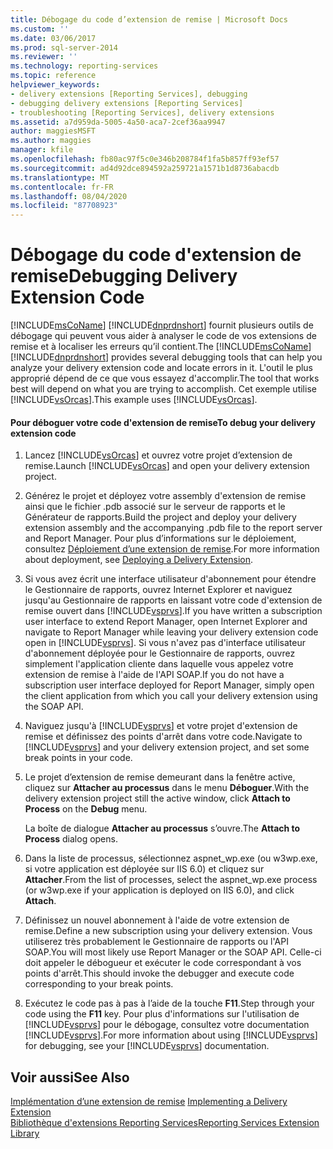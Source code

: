 ```yaml
---
title: Débogage du code d’extension de remise | Microsoft Docs
ms.custom: ''
ms.date: 03/06/2017
ms.prod: sql-server-2014
ms.reviewer: ''
ms.technology: reporting-services
ms.topic: reference
helpviewer_keywords:
- delivery extensions [Reporting Services], debugging
- debugging delivery extensions [Reporting Services]
- troubleshooting [Reporting Services], delivery extensions
ms.assetid: a7d959da-5005-4a50-aca7-2cef36aa9947
author: maggiesMSFT
ms.author: maggies
manager: kfile
ms.openlocfilehash: fb80ac97f5c0e346b208784f1fa5b857ff93ef57
ms.sourcegitcommit: ad4d92dce894592a259721a1571b1d8736abacdb
ms.translationtype: MT
ms.contentlocale: fr-FR
ms.lasthandoff: 08/04/2020
ms.locfileid: "87708923"
---
```

# <a name="debugging-delivery-extension-code"></a><span data-ttu-id="b5b35-102">Débogage du code d'extension de remise</span><span class="sxs-lookup"><span data-stu-id="b5b35-102">Debugging Delivery Extension Code</span></span>
  <span data-ttu-id="b5b35-103">[!INCLUDE[msCoName](../../../includes/msconame-md.md)] [!INCLUDE[dnprdnshort](../../../includes/dnprdnshort-md.md)] fournit plusieurs outils de débogage qui peuvent vous aider à analyser le code de vos extensions de remise et à localiser les erreurs qu’il contient.</span><span class="sxs-lookup"><span data-stu-id="b5b35-103">The [!INCLUDE[msCoName](../../../includes/msconame-md.md)] [!INCLUDE[dnprdnshort](../../../includes/dnprdnshort-md.md)] provides several debugging tools that can help you analyze your delivery extension code and locate errors in it.</span></span> <span data-ttu-id="b5b35-104">L'outil le plus approprié dépend de ce que vous essayez d'accomplir.</span><span class="sxs-lookup"><span data-stu-id="b5b35-104">The tool that works best will depend on what you are trying to accomplish.</span></span> <span data-ttu-id="b5b35-105">Cet exemple utilise [!INCLUDE[vsOrcas](../../../includes/vsorcas-md.md)].</span><span class="sxs-lookup"><span data-stu-id="b5b35-105">This example uses [!INCLUDE[vsOrcas](../../../includes/vsorcas-md.md)].</span></span>  
  
#### <a name="to-debug-your-delivery-extension-code"></a><span data-ttu-id="b5b35-106">Pour déboguer votre code d'extension de remise</span><span class="sxs-lookup"><span data-stu-id="b5b35-106">To debug your delivery extension code</span></span>  
  
1.  <span data-ttu-id="b5b35-107">Lancez [!INCLUDE[vsOrcas](../../../includes/vsorcas-md.md)] et ouvrez votre projet d’extension de remise.</span><span class="sxs-lookup"><span data-stu-id="b5b35-107">Launch [!INCLUDE[vsOrcas](../../../includes/vsorcas-md.md)] and open your delivery extension project.</span></span>  
  
2.  <span data-ttu-id="b5b35-108">Générez le projet et déployez votre assembly d'extension de remise ainsi que le fichier .pdb associé sur le serveur de rapports et le Générateur de rapports.</span><span class="sxs-lookup"><span data-stu-id="b5b35-108">Build the project and deploy your delivery extension assembly and the accompanying .pdb file to the report server and Report Manager.</span></span> <span data-ttu-id="b5b35-109">Pour plus d’informations sur le déploiement, consultez [Déploiement d’une extension de remise](deploying-a-delivery-extension.md).</span><span class="sxs-lookup"><span data-stu-id="b5b35-109">For more information about deployment, see [Deploying a Delivery Extension](deploying-a-delivery-extension.md).</span></span>  
  
3.  <span data-ttu-id="b5b35-110">Si vous avez écrit une interface utilisateur d'abonnement pour étendre le Gestionnaire de rapports, ouvrez Internet Explorer et naviguez jusqu'au Gestionnaire de rapports en laissant votre code d'extension de remise ouvert dans [!INCLUDE[vsprvs](../../../includes/vsprvs-md.md)].</span><span class="sxs-lookup"><span data-stu-id="b5b35-110">If you have written a subscription user interface to extend Report Manager, open Internet Explorer and navigate to Report Manager while leaving your delivery extension code open in [!INCLUDE[vsprvs](../../../includes/vsprvs-md.md)].</span></span> <span data-ttu-id="b5b35-111">Si vous n'avez pas d'interface utilisateur d'abonnement déployée pour le Gestionnaire de rapports, ouvrez simplement l'application cliente dans laquelle vous appelez votre extension de remise à l'aide de l'API SOAP.</span><span class="sxs-lookup"><span data-stu-id="b5b35-111">If you do not have a subscription user interface deployed for Report Manager, simply open the client application from which you call your delivery extension using the SOAP API.</span></span>  
  
4.  <span data-ttu-id="b5b35-112">Naviguez jusqu'à [!INCLUDE[vsprvs](../../../includes/vsprvs-md.md)] et votre projet d'extension de remise et définissez des points d'arrêt dans votre code.</span><span class="sxs-lookup"><span data-stu-id="b5b35-112">Navigate to [!INCLUDE[vsprvs](../../../includes/vsprvs-md.md)] and your delivery extension project, and set some break points in your code.</span></span>  
  
5.  <span data-ttu-id="b5b35-113">Le projet d’extension de remise demeurant dans la fenêtre active, cliquez sur **Attacher au processus** dans le menu **Déboguer**.</span><span class="sxs-lookup"><span data-stu-id="b5b35-113">With the delivery extension project still the active window, click **Attach to Process** on the **Debug** menu.</span></span>  
  
     <span data-ttu-id="b5b35-114">La boîte de dialogue **Attacher au processus** s’ouvre.</span><span class="sxs-lookup"><span data-stu-id="b5b35-114">The **Attach to Process** dialog opens.</span></span>  
  
6.  <span data-ttu-id="b5b35-115">Dans la liste de processus, sélectionnez aspnet_wp.exe (ou w3wp.exe, si votre application est déployée sur IIS 6.0) et cliquez sur **Attacher**.</span><span class="sxs-lookup"><span data-stu-id="b5b35-115">From the list of processes, select the aspnet_wp.exe process (or w3wp.exe if your application is deployed on IIS 6.0), and click **Attach**.</span></span>  
  
7.  <span data-ttu-id="b5b35-116">Définissez un nouvel abonnement à l'aide de votre extension de remise.</span><span class="sxs-lookup"><span data-stu-id="b5b35-116">Define a new subscription using your delivery extension.</span></span> <span data-ttu-id="b5b35-117">Vous utiliserez très probablement le Gestionnaire de rapports ou l'API SOAP.</span><span class="sxs-lookup"><span data-stu-id="b5b35-117">You will most likely use Report Manager or the SOAP API.</span></span> <span data-ttu-id="b5b35-118">Celle-ci doit appeler le débogueur et exécuter le code correspondant à vos points d'arrêt.</span><span class="sxs-lookup"><span data-stu-id="b5b35-118">This should invoke the debugger and execute code corresponding to your break points.</span></span>  
  
8.  <span data-ttu-id="b5b35-119">Exécutez le code pas à pas à l’aide de la touche **F11**.</span><span class="sxs-lookup"><span data-stu-id="b5b35-119">Step through your code using the **F11** key.</span></span> <span data-ttu-id="b5b35-120">Pour plus d'informations sur l'utilisation de [!INCLUDE[vsprvs](../../../includes/vsprvs-md.md)] pour le débogage, consultez votre documentation [!INCLUDE[vsprvs](../../../includes/vsprvs-md.md)].</span><span class="sxs-lookup"><span data-stu-id="b5b35-120">For more information about using [!INCLUDE[vsprvs](../../../includes/vsprvs-md.md)] for debugging, see your [!INCLUDE[vsprvs](../../../includes/vsprvs-md.md)] documentation.</span></span>  
  
## <a name="see-also"></a><span data-ttu-id="b5b35-121">Voir aussi</span><span class="sxs-lookup"><span data-stu-id="b5b35-121">See Also</span></span>  
 <span data-ttu-id="b5b35-122">[Implémentation d’une extension de remise](implementing-a-delivery-extension.md) </span><span class="sxs-lookup"><span data-stu-id="b5b35-122">[Implementing a Delivery Extension](implementing-a-delivery-extension.md) </span></span>  
 [<span data-ttu-id="b5b35-123">Bibliothèque d'extensions Reporting Services</span><span class="sxs-lookup"><span data-stu-id="b5b35-123">Reporting Services Extension Library</span></span>](../reporting-services-extension-library.md)  
  
  
